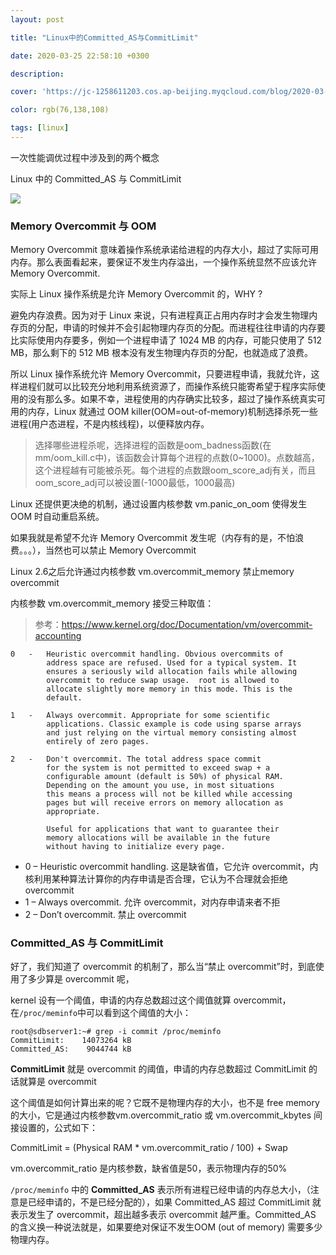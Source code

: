 ```yaml
---
layout: post

title: "Linux中的Committed_AS与CommitLimit"

date: 2020-03-25 22:58:10 +0300

description:  

cover: 'https://jc-1258611203.cos.ap-beijing.myqcloud.com/blog/2020-03-24-%E6%88%AA%E5%B1%8F2020-03-25%E4%B8%8A%E5%8D%8812.01.54.png'

color: rgb(76,138,108)

tags: [linux]
---
```


 一次性能调优过程中涉及到的两个概念

Linux 中的 Committed_AS 与 CommitLimit

![](https://jc-1258611203.cos.ap-beijing.myqcloud.com/blog/2020-03-24-%E6%88%AA%E5%B1%8F2020-03-25%E4%B8%8A%E5%8D%8812.01.54.png)

### Memory Overcommit 与 OOM

Memory Overcommit 意味着操作系统承诺给进程的内存大小，超过了实际可用内存。那么表面看起来，要保证不发生内存溢出，一个操作系统显然不应该允许 Memory Overcommit. 

实际上 Linux 操作系统是允许 Memory Overcommit 的，WHY ? 

避免内存浪费。因为对于 Linux 来说，只有进程真正占用内存时才会发生物理内存页的分配，申请的时候并不会引起物理内存页的分配。而进程往往申请的内存要比实际使用内存要多，例如一个进程申请了 1024 MB 的内存，可能只使用了 512 MB，那么剩下的 512 MB 根本没有发生物理内存页的分配，也就造成了浪费。

所以 Linux 操作系统允许 Memory Overcommit，只要进程申请，我就允许，这样进程们就可以比较充分地利用系统资源了，而操作系统只能寄希望于程序实际使用的没有那么多。如果不幸，进程使用的内存确实比较多，超过了操作系统真实可用的内存，Linux 就通过 OOM killer(OOM=out-of-memory)机制选择杀死一些进程(用户态进程，不是内核线程)，以便释放内存。

> 选择哪些进程杀呢，选择进程的函数是oom_badness函数(在mm/oom_kill.c中)，该函数会计算每个进程的点数(0~1000)。点数越高，这个进程越有可能被杀死。每个进程的点数跟oom_score_adj有关，而且oom_score_adj可以被设置(-1000最低，1000最高)

Linux 还提供更决绝的机制，通过设置内核参数 vm.panic_on_oom 使得发生 OOM 时自动重启系统。

如果我就是希望不允许 Memory Overcommit 发生呢（内存有的是，不怕浪费。。。），当然也可以禁止 Memory Overcommit

Linux 2.6之后允许通过内核参数 vm.overcommit_memory 禁止memory overcommit

内核参数 vm.overcommit_memory 接受三种取值：

> 参考：https://www.kernel.org/doc/Documentation/vm/overcommit-accounting

```
0	-	Heuristic overcommit handling. Obvious overcommits of
		address space are refused. Used for a typical system. It
		ensures a seriously wild allocation fails while allowing
		overcommit to reduce swap usage.  root is allowed to 
		allocate slightly more memory in this mode. This is the 
		default.

1	-	Always overcommit. Appropriate for some scientific
		applications. Classic example is code using sparse arrays
		and just relying on the virtual memory consisting almost
		entirely of zero pages.

2	-	Don't overcommit. The total address space commit
		for the system is not permitted to exceed swap + a
		configurable amount (default is 50%) of physical RAM.
		Depending on the amount you use, in most situations
		this means a process will not be killed while accessing
		pages but will receive errors on memory allocation as
		appropriate.

		Useful for applications that want to guarantee their
		memory allocations will be available in the future
		without having to initialize every page.
```

- 0 – Heuristic overcommit handling. 这是缺省值，它允许 overcommit，内核利用某种算法计算你的内存申请是否合理，它认为不合理就会拒绝 overcommit
- 1 – Always overcommit. 允许 overcommit，对内存申请来者不拒
- 2 – Don’t overcommit. 禁止 overcommit

### Committed_AS 与 CommitLimit

好了，我们知道了 overcommit 的机制了，那么当“禁止 overcommit”时，到底使用了多少算是 overcommit 呢，

kernel 设有一个阈值，申请的内存总数超过这个阈值就算 overcommit，在`/proc/meminfo`中可以看到这个阈值的大小：

```shell
root@sdbserver1:~# grep -i commit /proc/meminfo
CommitLimit:    14073264 kB
Committed_AS:    9044744 kB
```

**CommitLimit** 就是 overcommit 的阈值，申请的内存总数超过 CommitLimit 的话就算是 overcommit

这个阈值是如何计算出来的呢？它既不是物理内存的大小，也不是 free memory 的大小，它是通过内核参数vm.overcommit_ratio 或 vm.overcommit_kbytes 间接设置的，公式如下：

CommitLimit = (Physical RAM * vm.overcommit_ratio / 100) + Swap

vm.overcommit_ratio 是内核参数，缺省值是50，表示物理内存的50%

`/proc/meminfo` 中的 **Committed_AS** 表示所有进程已经申请的内存总大小，（注意是已经申请的，不是已经分配的），如果 Committed_AS 超过 CommitLimit 就表示发生了 overcommit，超出越多表示 overcommit 越严重。Committed_AS 的含义换一种说法就是，如果要绝对保证不发生OOM (out of memory) 需要多少物理内存。

